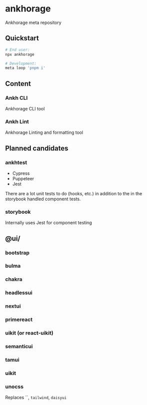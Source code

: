 # ankhorage

Ankhorage meta repository

## Quickstart

```bash
# End user:
npx ankhorage

# Development:
meta loop 'pnpm i'
```

## Content

### Ankh CLI

Ankhorage CLI tool

### Ankh Lint

Ankhorage Linting and formatting tool

## Planned candidates

### ankhtest

- Cypress
- Puppeteer
- Jest

There are a lot unit tests to do (hooks, etc.) in addition to the in the storybook handled component tests.

### storybook

Internally uses Jest for component testing

## @ui/

### bootstrap

### bulma

### chakra

### headlessui

### nextui

### primereact

### uikit (or react-uikit)

### semanticui

### tamui

### uikit

### unocss

Replaces ``, `tailwind`, `daisyui`
